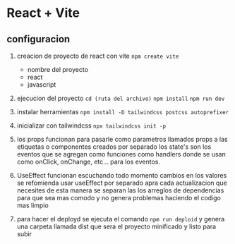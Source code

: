 # React + Vite
## configuracion

1. creacion de proyecto de react con vite
    `npm create vite`
    - nombre del proyecto
    - react
    - javascript

2. ejecucion del proyecto 
    `cd (ruta del archivo)`
    `npm install`
    `npm run dev`

3. instalar herramientas
    `npm install -D tailwindcss postcss autoprefixer`

4. inicializar con tailwindcss
    `npx tailwindcss init -p`

5. los  props funcionan para pasarle como parametros llamados props a las etiquetas o componentes creados por separado
   los state's son los eventos que se agregan como funciones como handlers donde se usan como onClick, onChange, etc... para los eventos.

6. UseEffect funcionan escuchando todo momento cambios en los valores se refomienda usar useEffect por separado apra cada actualizacion que necesites de esta manera se separan las los arreglos de dependencias para que sea mas comodo y no genera problemas haciendo el codigo mas limpio


7. para hacer el deployd se ejecuta el comando `npm run deploid` y genera una carpeta llamada dist que sera el proyecto minificado y listo para subir